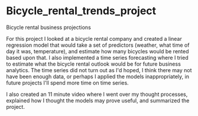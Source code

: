 # Bicycle_rental_trends_project
Bicycle rental business projections

For this project I looked at a bicycle rental company and created a linear regression model that would take a set of predictors (weather, what time of day it was, temperature), and estimate how many bicycles would be rented based upon that.
I also implemented a time series forecasting where I tried to estimate what the bicycle rental outlook would be for future business analytics.  The time series did not turn out as I'd hoped, I think there may not have been enough data, or perhaps I applied the models inappropriately, in future projects I'll spend more time on time series.

I also created an 11 minute video where I went over my thought processes, explained how I thought the models may prove useful, and summarized the project.
